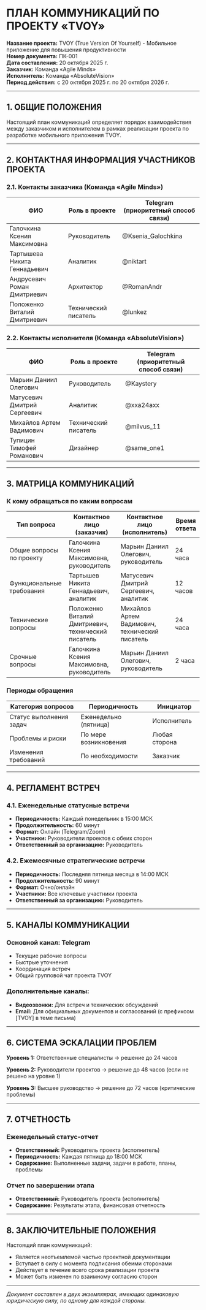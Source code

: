 # ПЛАН КОММУНИКАЦИЙ ПО ПРОЕКТУ «TVOY»

**Название проекта:** TVOY (True Version Of Yourself) - Мобильное
приложение для повышения продуктивности  
**Номер документа:** ПК-001  
**Дата составления:** 20 октября 2025 г.  
**Заказчик:** Команда «Agile Minds»  
**Исполнитель:** Команда «AbsoluteVision»  
**Период действия:** с 20 октября 2025 г. по 20 октября 2026 г.

---

## 1. ОБЩИЕ ПОЛОЖЕНИЯ

Настоящий план коммуникаций определяет порядок взаимодействия между
заказчиком и исполнителем в рамках реализации проекта по разработке
мобильного приложения TVOY.

---

<!-- markdownlint-disable MD013 -->

## 2. КОНТАКТНАЯ ИНФОРМАЦИЯ УЧАСТНИКОВ ПРОЕКТА

### 2.1. Контакты заказчика (Команда «Agile Minds»)

| ФИО                          | Роль в проекте       | Telegram (приоритетный способ связи) |
|------------------------------|----------------------|--------------------------------------|
| Галочкина Ксения Максимовна  | Руководитель         | @Ksenia_Galochkina                   |
| Тартышева Никита Геннадьевич | Аналитик             | @niktart                             |
| Андрусевич Роман Дмитриевич  | Архитектор           | @RomanAndr                           |
| Положенко Виталий Дмитриевич | Технический писатель | @lunkez                              |

### 2.2. Контакты исполнителя (Команда «AbsoluteVision»)

| ФИО                         | Роль в проекте       | Telegram (приоритетный способ связи) |
|-----------------------------|----------------------|--------------------------------------|
| Марьин Даниил Олегович      | Руководитель         | @Kaystery                            |
| Матусевич Дмитрий Сергеевич | Аналитик             | @xxa24axx                            |
| Михайлов Артем Вадимович    | Технический писатель | @milvus_11                           |
| Тупицин Тимофей Романович   | Дизайнер             | @same_one1                           |

---

## 3. МАТРИЦА КОММУНИКАЦИЙ

### К кому обращаться по каким вопросам

| Тип вопроса               | Контактное лицо (заказчик)                         | Контактное лицо (исполнитель)                  | Время ответа |
|---------------------------|----------------------------------------------------|------------------------------------------------|--------------|
| Общие вопросы по проекту  | Галочкина Ксения Максимовна, руководитель          | Марьин Даниил Олегович, руководитель           | 24 часа      |
| Функциональные требования | Тартышев Никита Геннадьевич, аналитик              | Матусевич Дмитрий Сергеевич, аналитик          | 12 часов     |
| Технические вопросы       | Положенко Виталий Дмитриевич, технический писатель | Михайлов Артем Вадимович, технический писатель | 24 часа      |
| Срочные вопросы           | Галочкина Ксения Максимовна, руководитель          | Марьин Даниил Олегович, руководитель           | 2 часа       |

### Периоды обращения

| Категория вопросов      | Периодичность         | Инициатор     |
|-------------------------|-----------------------|---------------|
| Статус выполнения задач | Еженедельно (пятница) | Исполнитель   |
| Проблемы и риски        | По мере возникновения | Любая сторона |
| Изменения требований    | По необходимости      | Заказчик      |

<!-- markdownlint-enable MD013 -->

---

## 4. РЕГЛАМЕНТ ВСТРЕЧ

### 4.1. Еженедельные статусные встречи

- **Периодичность:** Каждый понедельник в 15:00 МСК
- **Продолжительность:** 60 минут
- **Формат:** Онлайн (Telegram/Zoom)
- **Участники:** Руководители проектов с обеих сторон
- **Ответственный за организацию:** Руководитель

### 4.2. Ежемесячные стратегические встречи

- **Периодичность:** Последняя пятница месяца в 14:00 МСК
- **Продолжительность:** 90 минут
- **Формат:** Очно/онлайн
- **Участники:** Все ключевые участники проекта
- **Ответственный за организацию:** Руководитель

---

## 5. КАНАЛЫ КОММУНИКАЦИИ

### Основной канал: Telegram

- Текущие рабочие вопросы
- Быстрые уточнения
- Координация встреч
- Общий групповой чат проекта TVOY

### Дополнительные каналы:

- **Видеозвонки:** Для встреч и технических обсуждений
- **Email:** Для официальных документов и согласований (с префиксом [TVOY]
  в теме письма)

---

## 6. СИСТЕМА ЭСКАЛАЦИИ ПРОБЛЕМ

**Уровень 1:** Ответственные специалисты → решение до 24 часов

**Уровень 2:** Руководители проектов → решение до 48 часов (если не решено
на уровне 1)

**Уровень 3:** Высшее руководство → решение до 72 часов (критические
проблемы)

---

## 7. ОТЧЕТНОСТЬ

### Еженедельный статус-отчет

- **Ответственный:** Руководитель проекта (исполнитель)
- **Периодичность:** Каждая пятница до 18:00 МСК
- **Содержание:** Выполненные задачи, задачи в работе, планы, проблемы

### Отчет по завершении этапа

- **Ответственный:** Руководитель проекта (исполнитель)
- **Содержание:** Результаты этапа, финансовая отчетность

---

## 8. ЗАКЛЮЧИТЕЛЬНЫЕ ПОЛОЖЕНИЯ

Настоящий план коммуникаций:

- Является неотъемлемой частью проектной документации
- Вступает в силу с момента подписания обеими сторонами
- Действует в течение всего срока реализации проекта
- Может быть изменен по взаимному согласию сторон

---

*Документ составлен в двух экземплярах, имеющих одинаковую юридическую
силу, по одному для каждой стороны.*
